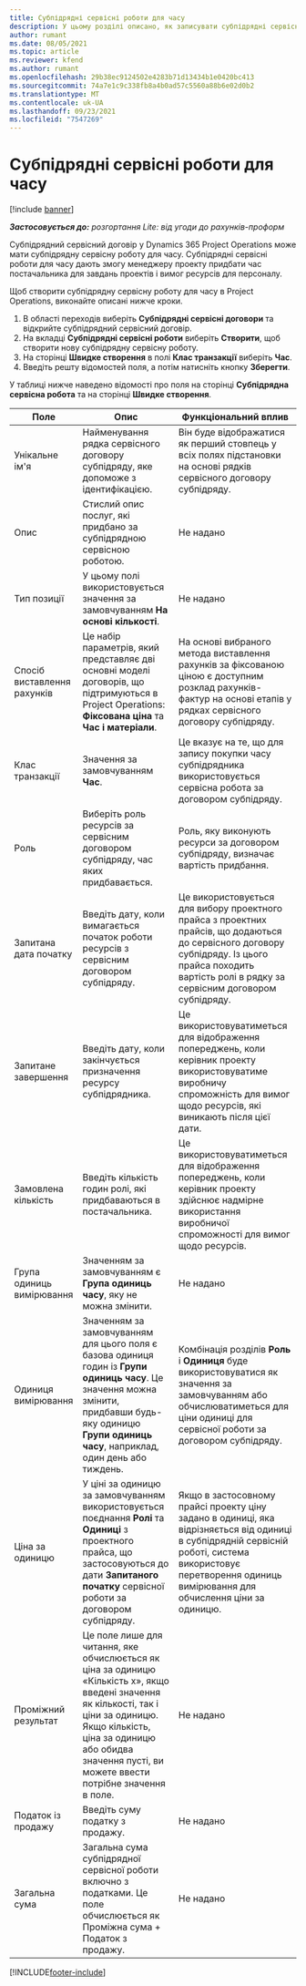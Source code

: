 ```yaml
---
title: Субпідрядні сервісні роботи для часу
description: У цьому розділі описано, як записувати субпідрядні сервісні роботи для часу та запису придбання часу від постачальників.
author: rumant
ms.date: 08/05/2021
ms.topic: article
ms.reviewer: kfend
ms.author: rumant
ms.openlocfilehash: 29b38ec9124502e4283b71d13434b1e0420bc413
ms.sourcegitcommit: 74a7e1c9c338fb8a4b0ad57c5560a88b6e02d0b2
ms.translationtype: MT
ms.contentlocale: uk-UA
ms.lasthandoff: 09/23/2021
ms.locfileid: "7547269"
---
```

# <a name="subcontract-lines-for-time"></a>Субпідрядні сервісні роботи для часу

[!include [banner](../../includes/dataverse-preview.md)]

_**Застосовується до:** розгортання Lite: від угоди до рахунків-проформ_

Субпідрядний сервісний договір у Dynamics 365 Project Operations може мати субпідрядну сервісну роботу для часу. Субпідрядні сервісні роботи для часу дають змогу менеджеру проекту придбати час постачальника для завдань проектів і вимог ресурсів для персоналу.

Щоб створити субпідрядну сервісну роботу для часу в Project Operations, виконайте описані нижче кроки.

1. В області переходів виберіть **Субпідрядні сервісні договори** та відкрийте субпідрядний сервісний договір.
2. На вкладці **Субпідрядні сервісні роботи** виберіть **Створити**, щоб створити нову субпідрядну сервісну роботу.
3. На сторінці **Швидке створення** в полі **Клас транзакції** виберіть **Час**.
4. Введіть решту відомостей поля, а потім натисніть кнопку **Зберегти**.

  У таблиці нижче наведено відомості про поля на сторінці **Субпідрядна сервісна робота** та на сторінці **Швидке створення**.

| **Поле** | **Опис** | **Функціональний вплив** |
| --- | --- | --- |
| Унікальне ім'я | Найменування рядка сервісного договору субпідряду, яке допоможе з ідентифікацією. | Він буде відображатися як перший стовпець у всіх полях підстановки на основі рядків сервісного договору субпідряду. |
| Опис | Стислий опис послуг, які придбано за субпідрядною сервісною роботою. |Не надано |
| Тип позиції |   У цьому полі використовується значення за замовчуванням **На основі кількості**.| Не надано |
| Спосіб виставлення рахунків | Це набір параметрів, який представляє дві основні моделі договорів, що підтримуються в Project Operations: **Фіксована ціна** та **Час і матеріали**. | На основі вибраного метода виставлення рахунків за фіксованою ціною є доступним розклад рахунків-фактур на основі етапів у рядках сервісного договору субпідряду. |
| Клас транзакції | Значення за замовчуванням **Час**. | Це вказує на те, що для запису покупки часу субпідрядника використовується сервісна робота за договором субпідряду. |
| Роль | Виберіть роль ресурсів за сервісним договором субпідряду, час яких придбавається. | Роль, яку виконують ресурси за договором субпідряду, визначає вартість придбання. |
| Запитана дата початку | Введіть дату, коли вимагається початок роботи ресурсів з сервісним договором субпідряду. | Це використовується для вибору проектного прайса з проектних прайсів, що додаються до сервісного договору субпідряду. Із цього прайса походить вартість ролі в рядку за сервісним договором субпідряду. |
| Запитане завершення | Введіть дату, коли закінчується призначення ресурсу субпідрядника. | Це використовуватиметься для відображення попереджень, коли керівник проекту використовуватиме виробничу спроможність для вимог щодо ресурсів, які виникають після цієї дати. |
| Замовлена кількість | Введіть кількість годин ролі, які придбаваються в постачальника. | Це використовуватиметься для відображення попереджень, коли керівник проекту здійснює надмірне використання виробничої спроможності для вимог щодо ресурсів. |
| Група одиниць вимірювання | Значенням за замовчуванням є **Група одиниць часу**, яку не можна змінити. | Не надано|
| Одиниця вимірювання | Значенням за замовчуванням для цього поля є базова одиниця годин із **Групи одиниць часу**. Це значення можна змінити, придбавши будь-яку одиницю **Групи одиниць часу**, наприклад, один день або тиждень. | Комбінація розділів **Роль** і **Одиниця** буде використовуватися як значення за замовчуванням або обчислюватиметься для ціни одиниці для сервісної роботи за договором субпідряду. |
| Ціна за одиницю | У ціні за одиницю за замовчуванням використовується поєднання **Ролі** та **Одиниці** з проектного прайса, що застосовуються до дати **Запитаного початку** сервісної роботи за договором субпідряду. | Якщо в застосовному прайсі проекту ціну задано в одиниці, яка відрізняється від одиниці в субпідрядній сервісній роботі, система використовує перетворення одиниць вимірювання для обчислення ціни за одиницю. |
| Проміжний результат |    Це поле лише для читання, яке обчислюється як ціна за одиницю «Кількість х», якщо введені значення як кількості, так і ціни за одиницю. Якщо кількість, ціна за одиницю або обидва значення пусті, ви можете ввести потрібне значення в поле. | Не надано|
| Податок із продажу |   Введіть суму податку з продажу. |Не надано |
| Загальна сума | Загальна сума субпідрядної сервісної роботи включно з податками. Це поле обчислюється як Проміжна сума + Податок з продажу.|Не надано |

[!INCLUDE[footer-include](../../includes/footer-banner.md)]

